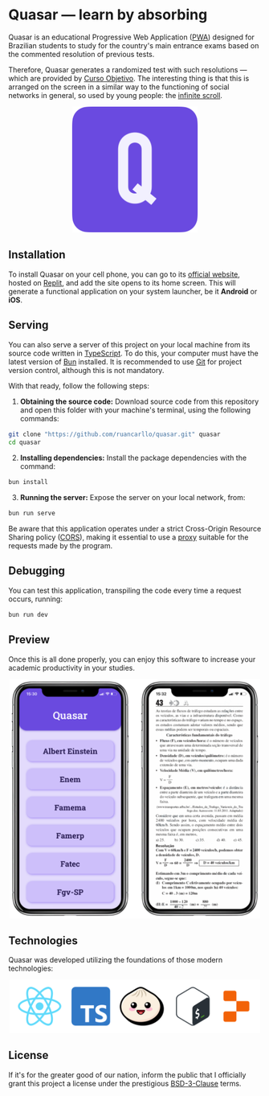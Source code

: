 # Quasar — learn by absorbing

Quasar is an educational Progressive Web Application ([PWA](https://en.wikipedia.org/wiki/Progressive_web_app)) designed for Brazilian students to study for the country's main entrance exams based on the commented resolution of previous tests.

Therefore, Quasar generates a randomized test with such resolutions — which are provided by [Curso Objetivo](https://www.curso-objetivo.br). The interesting thing is that this is arranged on the screen in a similar way to the functioning of social networks in general, so used by young people: the [infinite scroll](https://en.wiktionary.org/wiki/infinite_scroll).

<p align="center">
  <img src="./theme/quasar-logo.png" alt="Quasar Logomark" width="250">
</p>

## Installation

To install Quasar on your cell phone, you can go to its [official website](https://server.carllotech.repl.co/quasar), hosted on [Replit](https://replit.com), and add the site opens to its home screen. This will generate a functional application on your system launcher, be it **Android** or **iOS**.

## Serving

You can also serve a server of this project on your local machine from its source code written in [TypeScript](https://www.typescriptlang.org). To do this, your computer must have the latest version of [Bun](https://bun.sh) installed. It is recommended to use [Git](https://git-scm.com) for project version control, although this is not mandatory.

With that ready, follow the following steps:

1. **Obtaining the source code:** Download source code from this repository and open this folder with your machine's terminal, using the following commands:

```sh
git clone "https://github.com/ruancarllo/quasar.git" quasar
cd quasar
```

2. **Installing dependencies:** Install the package dependencies with the command:

```sh
bun install
```

3. **Running the server:** Expose the server on your local network, from:


```sh
bun run serve
```

Be aware that this application operates under a strict Cross-Origin Resource Sharing policy ([CORS](https://en.wikipedia.org/wiki/Cross-origin_resource_sharing)), making it essential to use a [proxy]( https://en.wikipedia.org/wiki/Proxy_server) suitable for the requests made by the program.

## Debugging

You can test this application, transpiling the code every time a request occurs, running:

```sh
bun run dev
```

## Preview

Once this is all done properly, you can enjoy this software to increase your academic productivity in your studies.

<p align="center">
  <img src="./theme/quasar-mockup.png" alt="Quasar Application Mockups" width="500">
</p>

## Technologies

Quasar was developed utilizing the foundations of those modern technologies:

<p align="center">
  <img src="./theme/quasar-technologies.png" alt="Quasar Application Mockups" width="500">
</p>

## License

If it's for the greater good of our nation, inform the public that I officially grant this project a license under the prestigious [BSD-3-Clause](./LICENSE.md) terms.